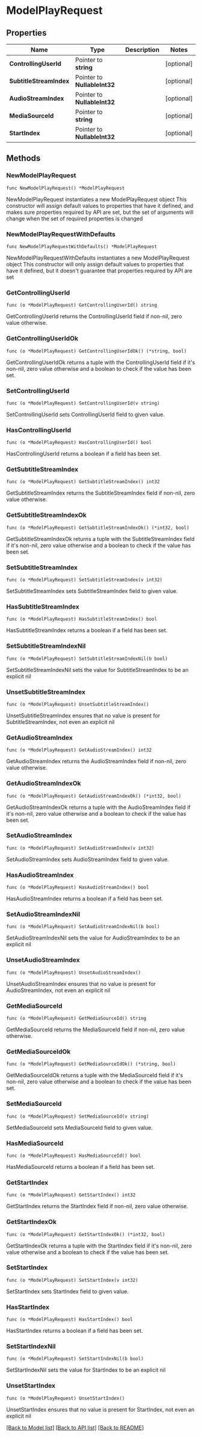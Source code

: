 # ModelPlayRequest

## Properties

Name | Type | Description | Notes
------------ | ------------- | ------------- | -------------
**ControllingUserId** | Pointer to **string** |  | [optional] 
**SubtitleStreamIndex** | Pointer to **NullableInt32** |  | [optional] 
**AudioStreamIndex** | Pointer to **NullableInt32** |  | [optional] 
**MediaSourceId** | Pointer to **string** |  | [optional] 
**StartIndex** | Pointer to **NullableInt32** |  | [optional] 

## Methods

### NewModelPlayRequest

`func NewModelPlayRequest() *ModelPlayRequest`

NewModelPlayRequest instantiates a new ModelPlayRequest object
This constructor will assign default values to properties that have it defined,
and makes sure properties required by API are set, but the set of arguments
will change when the set of required properties is changed

### NewModelPlayRequestWithDefaults

`func NewModelPlayRequestWithDefaults() *ModelPlayRequest`

NewModelPlayRequestWithDefaults instantiates a new ModelPlayRequest object
This constructor will only assign default values to properties that have it defined,
but it doesn't guarantee that properties required by API are set

### GetControllingUserId

`func (o *ModelPlayRequest) GetControllingUserId() string`

GetControllingUserId returns the ControllingUserId field if non-nil, zero value otherwise.

### GetControllingUserIdOk

`func (o *ModelPlayRequest) GetControllingUserIdOk() (*string, bool)`

GetControllingUserIdOk returns a tuple with the ControllingUserId field if it's non-nil, zero value otherwise
and a boolean to check if the value has been set.

### SetControllingUserId

`func (o *ModelPlayRequest) SetControllingUserId(v string)`

SetControllingUserId sets ControllingUserId field to given value.

### HasControllingUserId

`func (o *ModelPlayRequest) HasControllingUserId() bool`

HasControllingUserId returns a boolean if a field has been set.

### GetSubtitleStreamIndex

`func (o *ModelPlayRequest) GetSubtitleStreamIndex() int32`

GetSubtitleStreamIndex returns the SubtitleStreamIndex field if non-nil, zero value otherwise.

### GetSubtitleStreamIndexOk

`func (o *ModelPlayRequest) GetSubtitleStreamIndexOk() (*int32, bool)`

GetSubtitleStreamIndexOk returns a tuple with the SubtitleStreamIndex field if it's non-nil, zero value otherwise
and a boolean to check if the value has been set.

### SetSubtitleStreamIndex

`func (o *ModelPlayRequest) SetSubtitleStreamIndex(v int32)`

SetSubtitleStreamIndex sets SubtitleStreamIndex field to given value.

### HasSubtitleStreamIndex

`func (o *ModelPlayRequest) HasSubtitleStreamIndex() bool`

HasSubtitleStreamIndex returns a boolean if a field has been set.

### SetSubtitleStreamIndexNil

`func (o *ModelPlayRequest) SetSubtitleStreamIndexNil(b bool)`

 SetSubtitleStreamIndexNil sets the value for SubtitleStreamIndex to be an explicit nil

### UnsetSubtitleStreamIndex
`func (o *ModelPlayRequest) UnsetSubtitleStreamIndex()`

UnsetSubtitleStreamIndex ensures that no value is present for SubtitleStreamIndex, not even an explicit nil
### GetAudioStreamIndex

`func (o *ModelPlayRequest) GetAudioStreamIndex() int32`

GetAudioStreamIndex returns the AudioStreamIndex field if non-nil, zero value otherwise.

### GetAudioStreamIndexOk

`func (o *ModelPlayRequest) GetAudioStreamIndexOk() (*int32, bool)`

GetAudioStreamIndexOk returns a tuple with the AudioStreamIndex field if it's non-nil, zero value otherwise
and a boolean to check if the value has been set.

### SetAudioStreamIndex

`func (o *ModelPlayRequest) SetAudioStreamIndex(v int32)`

SetAudioStreamIndex sets AudioStreamIndex field to given value.

### HasAudioStreamIndex

`func (o *ModelPlayRequest) HasAudioStreamIndex() bool`

HasAudioStreamIndex returns a boolean if a field has been set.

### SetAudioStreamIndexNil

`func (o *ModelPlayRequest) SetAudioStreamIndexNil(b bool)`

 SetAudioStreamIndexNil sets the value for AudioStreamIndex to be an explicit nil

### UnsetAudioStreamIndex
`func (o *ModelPlayRequest) UnsetAudioStreamIndex()`

UnsetAudioStreamIndex ensures that no value is present for AudioStreamIndex, not even an explicit nil
### GetMediaSourceId

`func (o *ModelPlayRequest) GetMediaSourceId() string`

GetMediaSourceId returns the MediaSourceId field if non-nil, zero value otherwise.

### GetMediaSourceIdOk

`func (o *ModelPlayRequest) GetMediaSourceIdOk() (*string, bool)`

GetMediaSourceIdOk returns a tuple with the MediaSourceId field if it's non-nil, zero value otherwise
and a boolean to check if the value has been set.

### SetMediaSourceId

`func (o *ModelPlayRequest) SetMediaSourceId(v string)`

SetMediaSourceId sets MediaSourceId field to given value.

### HasMediaSourceId

`func (o *ModelPlayRequest) HasMediaSourceId() bool`

HasMediaSourceId returns a boolean if a field has been set.

### GetStartIndex

`func (o *ModelPlayRequest) GetStartIndex() int32`

GetStartIndex returns the StartIndex field if non-nil, zero value otherwise.

### GetStartIndexOk

`func (o *ModelPlayRequest) GetStartIndexOk() (*int32, bool)`

GetStartIndexOk returns a tuple with the StartIndex field if it's non-nil, zero value otherwise
and a boolean to check if the value has been set.

### SetStartIndex

`func (o *ModelPlayRequest) SetStartIndex(v int32)`

SetStartIndex sets StartIndex field to given value.

### HasStartIndex

`func (o *ModelPlayRequest) HasStartIndex() bool`

HasStartIndex returns a boolean if a field has been set.

### SetStartIndexNil

`func (o *ModelPlayRequest) SetStartIndexNil(b bool)`

 SetStartIndexNil sets the value for StartIndex to be an explicit nil

### UnsetStartIndex
`func (o *ModelPlayRequest) UnsetStartIndex()`

UnsetStartIndex ensures that no value is present for StartIndex, not even an explicit nil

[[Back to Model list]](../README.md#documentation-for-models) [[Back to API list]](../README.md#documentation-for-api-endpoints) [[Back to README]](../README.md)


